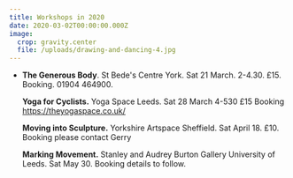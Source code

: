 ```yaml
---
title: Workshops in 2020
date: 2020-03-02T00:00:00.000Z
image:
  crop: gravity.center
  file: /uploads/drawing-and-dancing-4.jpg
---
```

* **The Generous Body**. St Bede's Centre York. Sat 21 March. 2-4.30. £15. Booking. 01904 464900. 

  **Yoga for Cyclists.** Yoga Space Leeds.  Sat 28  March 4-530 £15 Booking <https://theyogaspace.co.uk/>

  **Moving into Sculpture.** Yorkshire Artspace Sheffield. Sat April 18. £10. Booking please contact Gerry

  **Marking Movement.** Stanley and Audrey Burton Gallery University of Leeds. Sat  May 30. Booking details to follow.
